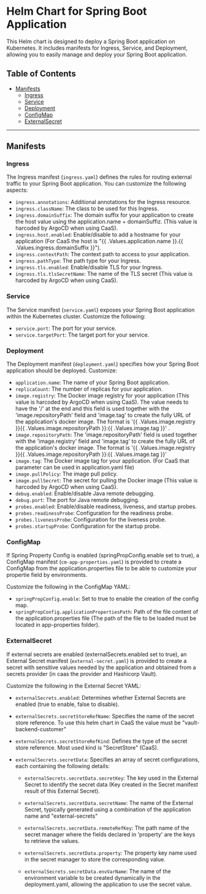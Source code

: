 # Helm Chart for Spring Boot Application

This Helm chart is designed to deploy a Spring Boot application on Kubernetes. It includes manifests for Ingress, Service, and Deployment, allowing you to easily manage and deploy your Spring Boot application.

## Table of Contents

- [Manifests](#manifests)
  - [Ingress](#ingress)
  - [Service](#service)
  - [Deployment](#deployment)
  - [ConfigMap](#configmap)
  - [ExternalSecret](#externalsecret)
---

## Manifests

### Ingress

The Ingress manifest (`ingress.yaml`) defines the rules for routing external traffic to your Spring Boot application. You can customize the following aspects:

- `ingress.annotations`: Additional annotations for the Ingress resource.
- `ingress.className`: The class to be used for this Ingress.
- `ingress.domainSuffix`: The domain suffix for your application to create the host value using the application.name + domainSuffiz. (This value is harcoded by ArgoCD when using CaaS).
- `ingress.host.enabled`: Enable/disable to add a hostname for your application (For CaaS the host is "{{ .Values.application.name }}.{{ .Values.ingress.domainSuffix }}").
- `ingress.contextPath`: The context path to access to your application.
- `ingress.pathType`: The path type for your Ingress.
- `ingress.tls.enabled`: Enable/disable TLS for your Ingress.
- `ingress.tls.tlsSecretName`: The name of the TLS secret (This value is harcoded by ArgoCD when using CaaS). 

### Service

The Service manifest (`service.yaml`) exposes your Spring Boot application within the Kubernetes cluster. Customize the following:

- `service.port`: The port for your service.
- `service.targetPort`: The target port for your service.

### Deployment

The Deployment manifest (`deployment.yaml`) specifies how your Spring Boot application should be deployed. Customize:

- `application.name`: The name of your Spring Boot application.
- `replicaCount`: The number of replicas for your application.
- `image.registry`: The Docker image registry for your application (This value is harcoded by ArgoCD when using CaaS). The value needs to have the '/' at the end and this field is used together with the 'image.repositoryPath' field and 'image.tag' to create the fully URL of the application's docker image. The format is '{{ .Values.image.registry }}{{ .Values.image.repositoryPath }}:{{ .Values.image.tag }}' .
- `image.repositoryPath`: The 'image.repositoryPath' field is used together with the 'image.registry' field and 'image.tag' to create the fully URL of the application's docker image. The format is '{{ .Values.image.registry }}{{ .Values.image.repositoryPath }}:{{ .Values.image.tag }}'
- `image.tag`: The Docker image tag for your application. (For CaaS that parameter can be used in application.yaml file)
- `image.pullPolicy`: The image pull policy.
- `image.pullSecret`: The secret for pulling the Docker image (This value is harcoded by ArgoCD when using CaaS).
- `debug.enabled`: Enable/disable Java remote debugging.
- `debug.port`: The port for Java remote debugging.
- `probes.enabled`: Enable/disable readiness, liveness, and startup probes.
- `probes.readinessProbe`: Configuration for the readiness probe.
- `probes.livenessProbe`: Configuration for the liveness probe.
- `probes.startupProbe`: Configuration for the startup probe.

### ConfigMap

If Spring Property Config is enabled (springPropConfig.enable set to true), a ConfigMap manifest (`cm-app-properties.yaml`) is provided to create a ConfigMap from the application.properties file to be able to customize your propertie field by environments. 

Customize the following in the ConfigMap YAML:

- `springPropConfig.enable`: Set to true to enable the creation of the config map.
- `springPropConfig.applicationPropertiesPath`: Path of the file content of the application.properties file (The path of the file to be loaded must be located in app-properties folder).

### ExternalSecret

If external secrets are enabled (externalSecrets.enabled set to true), an External Secret manifest (`external-secret.yaml`) is provided to create a secret with sensitive values needed by the application and obtained from a secrets provider (in caas the provider and Hashicorp Vault).

Customize the following in the External Secret YAML:

- `externalSecrets.enabled`: Determines whether External Secrets are enabled (true to enable, false to disable).

- `externalSecrets.secretStoreRefName`: Specifies the name of the secret store reference. To use this helm chart in CaaS the value must be "vault-backend-customer"

- `externalSecrets.secretStoreRefKind`: Defines the type of the secret store reference. Most used kind is "SecretStore" (CaaS).

- `externalSecrets.secretData`: Specifies an array of secret configurations, each containing the following details:

  - `externalSecrets.secretData.secretKey`: The key used in the External Secret to identify the secret data (Key created in the Secret manifest result of this External Secret).

  - `externalSecrets.secretData.secretName`: The name of the External Secret, typically generated using a combination of the application name and "external-secrets"

  - `externalSecrets.secretData.remoteRefKey`: The path name of the secret manager where the fields declared in 'property' are the keys to retrieve the values.

  - `externalSecrets.secretData.property`: The property key name used in the secret manager to store the corresponding value.

  - `externalSecrets.secretData.envVarName`: The name of the environment variable to be created dynamically in the deployment.yaml, allowing the application to use the secret value.

